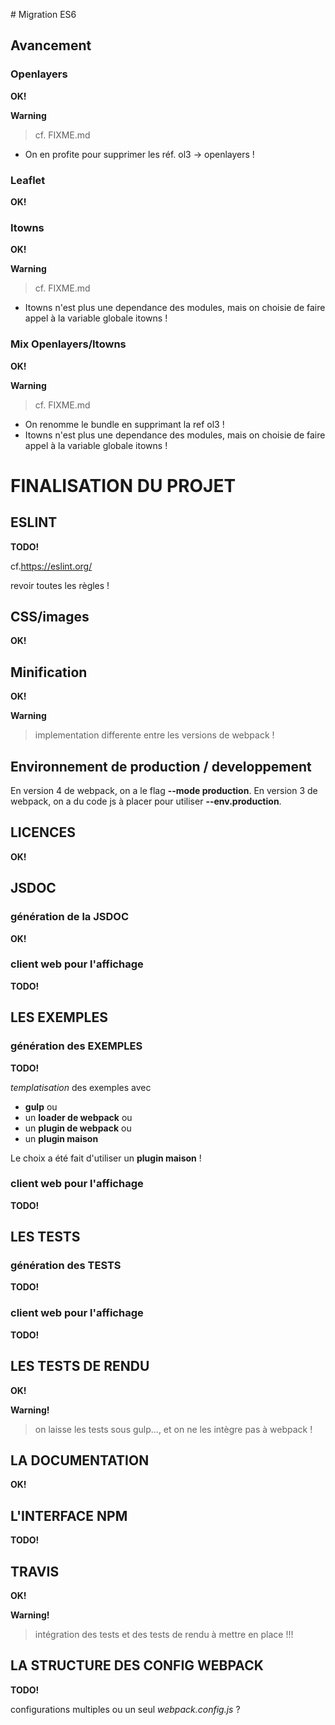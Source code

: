 # Migration ES6

## Avancement

### Openlayers

**OK!**

**Warning**
> cf. FIXME.md
- On en profite pour supprimer les réf. ol3 -> openlayers !

### Leaflet

**OK!**

### Itowns

**OK!**

**Warning**
> cf. FIXME.md
- Itowns n'est plus une dependance des modules,
mais on choisie de faire appel à la variable globale itowns !

### Mix Openlayers/Itowns

**OK!**

**Warning**
> cf. FIXME.md
- On renomme le bundle en supprimant la ref ol3 !
- Itowns n'est plus une dependance des modules,
mais on choisie de faire appel à la variable globale itowns !


# FINALISATION DU PROJET

## ESLINT

**TODO!**

cf.https://eslint.org/

revoir toutes les règles !

## CSS/images

**OK!**

## Minification

**OK!**

**Warning**
> implementation differente entre les versions de webpack !

## Environnement de production / developpement

En version 4 de webpack, on a le flag **--mode production**.
En version 3 de webpack, on a du code js à placer pour utiliser **--env.production**.

## LICENCES

**OK!**

## JSDOC

### génération de la JSDOC

**OK!**

### client web pour l'affichage

**TODO!**

## LES EXEMPLES

### génération des EXEMPLES

**TODO!**

*templatisation* des exemples avec
- **gulp** ou
- un **loader de webpack** ou
- un **plugin de webpack** ou
- un **plugin maison**

Le choix a été fait d'utiliser un **plugin maison** !

### client web pour l'affichage

**TODO!**

## LES TESTS

### génération des TESTS

**TODO!**

### client web pour l'affichage

**TODO!**

## LES TESTS DE RENDU

**OK!**

**Warning!**
> on laisse les tests sous gulp...,
et on ne les intègre pas à webpack !

## LA DOCUMENTATION

**OK!**

## L'INTERFACE NPM

**TODO!**

## TRAVIS

**OK!**

**Warning!**
> intégration des tests et des tests de rendu à mettre en place !!!

## LA STRUCTURE DES CONFIG WEBPACK

**TODO!**

configurations multiples ou un seul *webpack.config.js* ?
